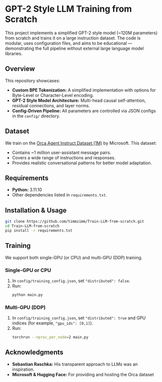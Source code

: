 # GPT-2 Style LLM Training from Scratch

This project implements a simplified GPT-2 style model (~120M parameters) from scratch and trains it on a large instruction dataset. The code is modular, uses configuration files, and aims to be educational — demonstrating the full pipeline without external large language model libraries.

## Overview

This repository showcases:

- **Custom BPE Tokenization:** A simplified implementation with options for Byte-Level or Character-Level encoding.
- **GPT-2 Style Model Architecture:** Multi-head causal self-attention, residual connections, and layer norms.
- **Config-Driven Pipeline:** All parameters are controlled via JSON configs in the `config/` directory.

## Dataset

We train on the [Orca Agent Instruct Dataset (1M)](https://huggingface.co/datasets/microsoft/orca-agentinstruct-1M-v1) by Microsoft. This dataset:

- Contains ~1 million user-assistant message pairs.
- Covers a wide range of instructions and responses.
- Provides realistic conversational patterns for better model adaptation.

## Requirements

- **Python:** 3.11.10
- Other dependencies listed in `requirements.txt`.

## Installation & Usage

   ```bash
   git clone https://github.com/timmzimm/Train-LLM-from-scratch.git
   cd Train-LLM-from-scratch
   pip install -r requirements.txt
   ```

## Training

We support both single-GPU (or CPU) and multi-GPU (DDP) training.

### Single-GPU or CPU
1. In `config/training_config.json`, set `"distributed": false`.
2. Run:
   ```bash
   python main.py
   ```

### Multi-GPU (DDP)
1. In `config/training_config.json`, set `"distributed": true` and GPU indices (for example, `"gpu_ids": [0,1]`).
2. Run:
   ```bash
   torchrun --nproc_per_node=2 main.py
   ```



## Acknowledgments
- **Sebastian Raschka:** His transparent approach to LLMs was an inspiration.
- **Microsoft & Hugging Face:** For providing and hosting the Orca dataset


